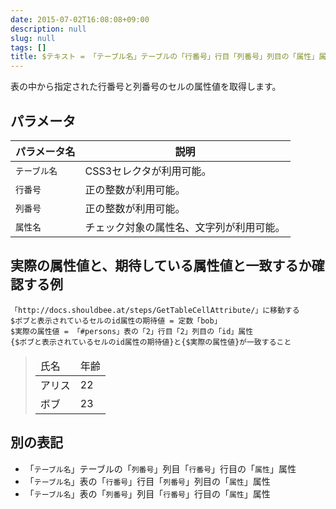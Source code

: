 ```yaml
---
date: 2015-07-02T16:08:08+09:00
description: null
slug: null
tags: []
title: $テキスト = 「テーブル名」テーブルの「行番号」行目「列番号」列目の「属性」属性
---
```


表の中から指定された行番号と列番号のセルの属性値を取得します。

## パラメータ

パラメータ名 | 説明
------|---------
`テーブル名` | CSS3セレクタが利用可能。
`行番号` | 正の整数が利用可能。
`列番号` | 正の整数が利用可能。
`属性名` | チェック対象の属性名、文字列が利用可能。

## 実際の属性値と、期待している属性値と一致するか確認する例

```
「http://docs.shouldbee.at/steps/GetTableCellAttribute/」に移動する
$ボブと表示されているセルのid属性の期待値 = 定数「bob」
$実際の属性値 = 「#persons」表の「2」行目「2」列目の「id」属性
{$ボブと表示されているセルのid属性の期待値}と{$実際の属性値}が一致すること
```

<blockquote>
<table id="persons">
  <thead>
    <tr>
        <td>氏名</td>
        <td>年齢</td>
    </tr>
  </thead>
  <tbody>
    <tr>
        <td id="alice">アリス</td>
        <td>22</td>
    </tr>
    <tr>
        <td id="bob">ボブ</td>
        <td>23</td>
    </tr>
  </tbody>
</table>
</blockquote>

## 別の表記

* 「`テーブル名`」テーブルの「`列番号`」列目「`行番号`」行目の「`属性`」属性
* 「`テーブル名`」表の「`行番号`」行目「`列番号`」列目の「`属性`」属性
* 「`テーブル名`」表の「`列番号`」列目「`行番号`」行目の「`属性`」属性
